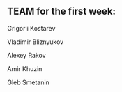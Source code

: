 ## TEAM for the first week:

Grigorii Kostarev

Vladimir Bliznyukov

Alexey Rakov

Amir Khuzin

Gleb Smetanin
